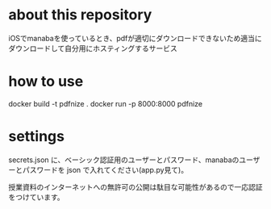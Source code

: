 # about this repository
iOSでmanabaを使っているとき、pdfが適切にダウンロードできないため適当にダウンロードして自分用にホスティングするサービス

# how to use
docker build -t pdfnize .
docker run -p 8000:8000 pdfnize 

# settings
secrets.json に、ベーシック認証用のユーザーとパスワード、manabaのユーザーとパスワードを json で入れてください(app.py見て)。

授業資料のインターネットへの無許可の公開は駄目な可能性があるので一応認証をつけています。
